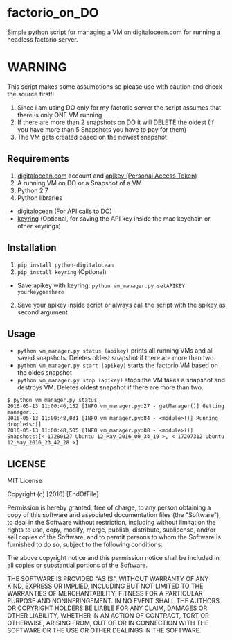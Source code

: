 # factorio_on_DO
Simple python script for managing a VM on digitalocean.com for running a headless factorio server.

# WARNING
This script makes some assumptions so please use with caution and check the source first!!

1. Since i am using DO only for my factorio server the script assumes that there is only ONE VM running
2. If there are more than 2 snapshots on DO it will DELETE the oldest (If you have more than 5 Snapshots you have to pay for them)
3. The VM gets created based on the newest snapshot

## Requirements
1. [digitalocean.com](digitalocean.com) account and [apikey (Personal Access Token)](https://www.digitalocean.com/community/tutorials/how-to-use-the-digitalocean-api-v2) 
2. A running VM on DO or a Snapshot of a VM
3. Python 2.7
4. Python libraries 
  * [digitalocean](https://github.com/koalalorenzo/python-digitalocean) (For API calls to DO)
  * [keyring](https://github.com/jaraco/keyring) (Optional, for saving the API key inside the mac keychain or other keyrings)

## Installation
1. `pip install python-digitalocean`
2. `pip install keyring` (Optional)
  * Save apikey with keyring: `python vm_manager.py setAPIKEY yourkeygoeshere`

2. Save your apikey inside script or always call the script with the apikey as second argument

## Usage
- `python vm_manager.py status (apikey)`   prints all running VMs and all saved snapshots. Deletes oldest snapshot if there are more than two.
- `python vm_manager.py start (apikey)`      starts the factorio VM based on the oldes snapshot
- `python vm_manager.py stop (apikey)`       stops the VM takes a snapshot and destroys VM. Deletes oldest snapshot if there are more than two.


```
$ python vm_manager.py status
2016-05-13 11:00:46,152 [INFO vm_manager.py:27 - getManager()] Getting manager...
2016-05-13 11:00:48,031 [INFO vm_manager.py:84 - <module>()] Running droplets:[]
2016-05-13 11:00:48,505 [INFO vm_manager.py:88 - <module>()] Snapshots:[< 17280127 Ubuntu 12_May_2016_00_34_19 >, < 17297312 Ubuntu 12_May_2016_23_42_28 >]
```

## LICENSE
MIT License

Copyright (c) [2016] [EndOfFile]

Permission is hereby granted, free of charge, to any person obtaining a copy
of this software and associated documentation files (the "Software"), to deal
in the Software without restriction, including without limitation the rights
to use, copy, modify, merge, publish, distribute, sublicense, and/or sell
copies of the Software, and to permit persons to whom the Software is
furnished to do so, subject to the following conditions:

The above copyright notice and this permission notice shall be included in all
copies or substantial portions of the Software.

THE SOFTWARE IS PROVIDED "AS IS", WITHOUT WARRANTY OF ANY KIND, EXPRESS OR
IMPLIED, INCLUDING BUT NOT LIMITED TO THE WARRANTIES OF MERCHANTABILITY,
FITNESS FOR A PARTICULAR PURPOSE AND NONINFRINGEMENT. IN NO EVENT SHALL THE
AUTHORS OR COPYRIGHT HOLDERS BE LIABLE FOR ANY CLAIM, DAMAGES OR OTHER
LIABILITY, WHETHER IN AN ACTION OF CONTRACT, TORT OR OTHERWISE, ARISING FROM,
OUT OF OR IN CONNECTION WITH THE SOFTWARE OR THE USE OR OTHER DEALINGS IN THE
SOFTWARE.